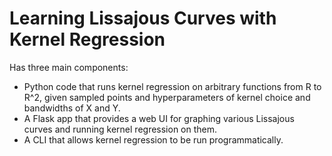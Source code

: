 # Learning Lissajous Curves with Kernel Regression
Has three main components:
* Python code that runs kernel regression on arbitrary functions from R to R^2, given sampled points and hyperparameters of kernel choice and bandwidths of X and Y.
* A Flask app that provides a web UI for graphing various Lissajous curves and running kernel regression on them.
* A CLI that allows kernel regression to be run programmatically.
